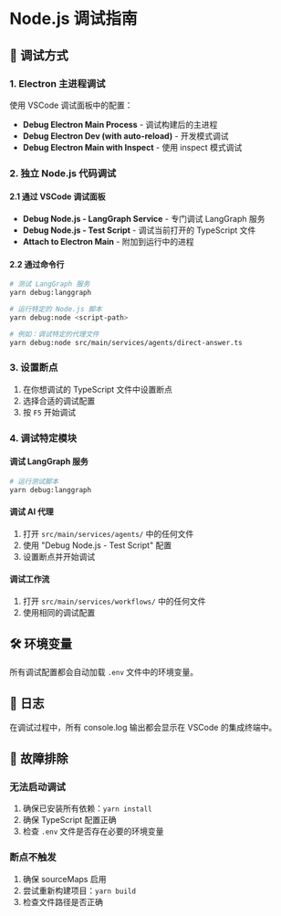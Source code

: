 # Node.js 调试指南

## 🚀 调试方式

### 1. Electron 主进程调试
使用 VSCode 调试面板中的配置：

- **Debug Electron Main Process** - 调试构建后的主进程
- **Debug Electron Dev (with auto-reload)** - 开发模式调试
- **Debug Electron Main with Inspect** - 使用 inspect 模式调试

### 2. 独立 Node.js 代码调试

#### 2.1 通过 VSCode 调试面板
- **Debug Node.js - LangGraph Service** - 专门调试 LangGraph 服务
- **Debug Node.js - Test Script** - 调试当前打开的 TypeScript 文件
- **Attach to Electron Main** - 附加到运行中的进程

#### 2.2 通过命令行
```bash
# 测试 LangGraph 服务
yarn debug:langgraph

# 运行特定的 Node.js 脚本
yarn debug:node <script-path>

# 例如：调试特定的代理文件
yarn debug:node src/main/services/agents/direct-answer.ts
```

### 3. 设置断点
1. 在你想调试的 TypeScript 文件中设置断点
2. 选择合适的调试配置
3. 按 `F5` 开始调试

### 4. 调试特定模块

#### 调试 LangGraph 服务
```bash
# 运行测试脚本
yarn debug:langgraph
```

#### 调试 AI 代理
1. 打开 `src/main/services/agents/` 中的任何文件
2. 使用 "Debug Node.js - Test Script" 配置
3. 设置断点并开始调试

#### 调试工作流
1. 打开 `src/main/services/workflows/` 中的任何文件
2. 使用相同的调试配置

## 🛠️ 环境变量
所有调试配置都会自动加载 `.env` 文件中的环境变量。

## 📝 日志
在调试过程中，所有 console.log 输出都会显示在 VSCode 的集成终端中。

## 🔧 故障排除

### 无法启动调试
1. 确保已安装所有依赖：`yarn install`
2. 确保 TypeScript 配置正确
3. 检查 `.env` 文件是否存在必要的环境变量

### 断点不触发
1. 确保 sourceMaps 启用
2. 尝试重新构建项目：`yarn build`
3. 检查文件路径是否正确
